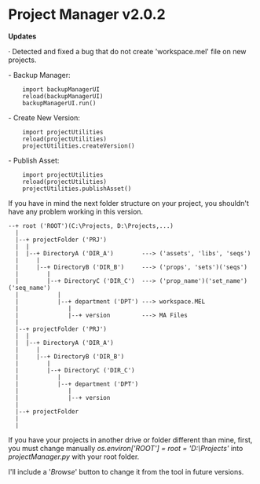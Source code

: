 # Project Manager v2.0.2

  <b>Updates</b>
  
  <p>· Detected and fixed a bug that do not create 'workspace.mel' file on new projects.
  
   <p>- Backup Manager:</p>
   
        import backupManagerUI
        reload(backupManagerUI)
        backupManagerUI.run()
  
   <p>- Create New Version:</p>
    
        import projectUtilities
        reload(projectUtilities)
        projectUtilities.createVersion()
    
   <p>- Publish Asset:</p>
    
        import projectUtilities
        reload(projectUtilities)
        projectUtilities.publishAsset()

  If you have in mind the next folder structure on your project, you shouldn't have any problem working in this version.

    --+ root ('ROOT')(C:\Projects, D:\Projects,...)
      |
      |--+ projectFolder ('PRJ')
      |  |
      |  |--+ DirectoryA ('DIR_A')        ---> ('assets', 'libs', 'seqs')
      |     |
      |     |--+ DirectoryB ('DIR_B')     ---> ('props', 'sets')('seqs')
      |        |
      |        |--+ DirectoryC ('DIR_C')  ---> ('prop_name')('set_name')('seq_name')
      |           |
      |           |--+ department ('DPT') ---> workspace.MEL
      |              |
      |              |--+ version         ---> MA Files
      |
      |--+ projectFolder ('PRJ')
      |  |
      |  |--+ DirectoryA ('DIR_A')
      |     |
      |     |--+ DirectoryB ('DIR_B')
      |        |
      |        |--+ DirectoryC ('DIR_C')
      |           |
      |           |--+ department ('DPT')
      |              |
      |              |--+ version
      |
      |--+ projectFolder
      |
      |
      
If you have your projects in another drive or folder different than mine, first, you must change manually <i>os.environ['ROOT'] = root = 'D:\Projects'</i> into <i>projectManager.py</i> with your root folder.

I'll include a '<i>Browse</i>' button to change it from the tool in future versions.   
